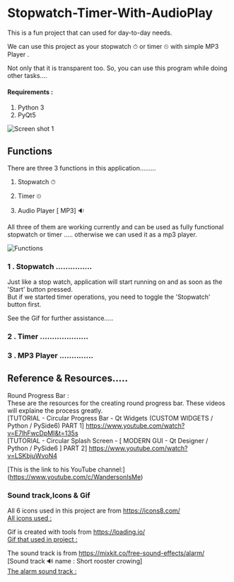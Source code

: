 # Stopwatch-Timer-With-AudioPlay

This is a fun project that can used for day-to-day needs.

We can use this project as your stopwatch ⏱ or timer ⏲ with simple MP3 Player .

Not only that it is transparent too. So, you can use this program while doing other tasks.... 

#### Requirements :

1. Python 3
2. PyQt5

![Screen shot 1](https://user-images.githubusercontent.com/71941117/189807884-91b07974-742c-4061-af26-37c02cea118d.jpg)


## Functions
There are three 3 functions in this application.........

1. Stopwatch ⏱ 

2. Timer ⏲ 

3. Audio Player [ MP3] 🔉 

All three of them are working currently and can be used as fully functional stopwatch or timer ..... otherwise we can used it as a mp3 player.

![Functions](https://user-images.githubusercontent.com/71941117/190486218-ad8a415f-b638-407e-8b84-fa5d34abc057.gif)

### 1 . Stopwatch  ............... 
Just like a stop watch, application will start running on and as soon as the 'Start' button pressed. <br />
But if we started timer operations, you need to toggle the 'Stopwatch' button first. 

See the Gif for further assistance.....

### 2 . Timer ....................

### 3 . MP3 Player ..............

## Reference & Resources.....
Round Progress Bar : <br />
These are the resources for the creating round progress bar. These videos will explaine the process greatly. <br />
[TUTORIAL - Circular Progress Bar - Qt Widgets (CUSTOM WIDGETS / Python / PySide6) PART 1]   https://www.youtube.com/watch?v=E7lhFwcDpMI&t=135s  <br />
[TUTORIAL - Circular Splash Screen - [ MODERN GUI - Qt Designer / Python / PySide6 ] PART 2] https://www.youtube.com/watch?v=LSKbjuWvoN4  <br />

[This is the link to his YouTube channel:] (https://www.youtube.com/c/WandersonIsMe) <br />

### Sound track,Icons & Gif

All 6 icons used in this project are from https://icons8.com/   <br />
[All icons used :](https://github.com/MalakaSupun/MS_Stopwatch-Timer-With-AudioPlay/tree/main/Icons)

Gif is created with tools from https://loading.io/  <br />
[Gif that used in project :](https://github.com/MalakaSupun/MS_Stopwatch-Timer-With-AudioPlay/tree/main/GIFs)

The sound track is from https://mixkit.co/free-sound-effects/alarm/   <br />
[Sound track 🔊 name : Short rooster crowing]  <br />
[The alarm sound track :](https://github.com/MalakaSupun/MS_Stopwatch-Timer-With-AudioPlay/tree/main/Sounds)
